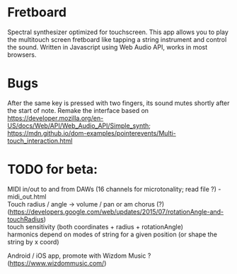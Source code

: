 # Fretboard
Spectral synthesizer optimized for touchscreen.
This app allows you to play the multitouch screen fretboard like tapping a string instrument and control the sound.
Written in Javascript using Web Audio API, works in most browsers.

# Bugs
After the same key is pressed with two fingers, its sound mutes shortly after the start of note.
Remake the interface based on https://developer.mozilla.org/en-US/docs/Web/API/Web_Audio_API/Simple_synth; https://mdn.github.io/dom-examples/pointerevents/Multi-touch_interaction.html

# TODO for beta:
MIDI in/out to and from DAWs (16 channels for microtonality; read file ?) - midi_out.html<br/>
Touch radius / angle -> volume / pan or am chorus (?) (https://developers.google.com/web/updates/2015/07/rotationAngle-and-touchRadius)<br/>
touch sensitivity (both coordinates + radius + rotationAngle)<br/>
harmonics depend on modes of string for a given position (or shape the string by x coord)<br/>

Android / iOS app, promote with Wizdom Music ? (https://www.wizdommusic.com/)
